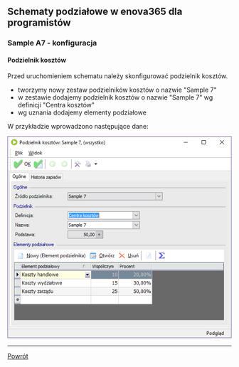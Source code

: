 ## Schematy podziałowe w enova365 dla programistów
### Sample A7 - konfiguracja
#### Podzielnik kosztów

Przed uruchomieniem schematu należy skonfigurować podzielnik kosztów.

* tworzymy nowy zestaw podzielników kosztów o nazwie "Sample 7"
* w zestawie dodajemy podzielnik kosztów o nazwie "Sample 7" wg definicji "Centra kosztów"
* wg uznania dodajemy elementy podziałowe

W przykładzie wprowadzono następujące dane:

![](Sample%20A7.config.png)


---
[Powrót]()

